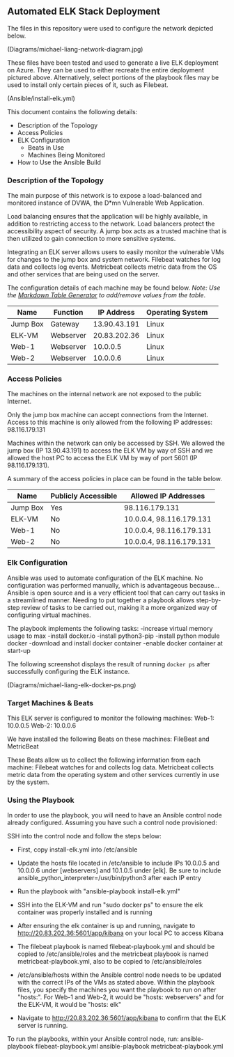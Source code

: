 ## Automated ELK Stack Deployment

The files in this repository were used to configure the network depicted below.

(Diagrams/michael-liang-network-diagram.jpg)

These files have been tested and used to generate a live ELK deployment on Azure. They can be used to either recreate the entire deployment pictured above. Alternatively, select portions of the playbook files may be used to install only certain pieces of it, such as Filebeat.

  (Ansible/install-elk.yml)

This document contains the following details:
- Description of the Topology
- Access Policies
- ELK Configuration
  - Beats in Use
  - Machines Being Monitored
- How to Use the Ansible Build


### Description of the Topology

The main purpose of this network is to expose a load-balanced and monitored instance of DVWA, the D*mn Vulnerable Web Application.

Load balancing ensures that the application will be highly available, in addition to restricting access to the network.
Load balancers protect the accessibility aspect of security. A jump box acts as a trusted machine that is then utilized to gain connection to more sensitive systems. 

Integrating an ELK server allows users to easily monitor the vulnerable VMs for changes to the jump box and system network.
Filebeat watches for log data and collects log events. 
Metricbeat collects metric data from the OS and other services that are being used on the server. 

The configuration details of each machine may be found below.
_Note: Use the [Markdown Table Generator](http://www.tablesgenerator.com/markdown_tables) to add/remove values from the table_.

| Name     | Function  | IP Address   | Operating System |   |
|----------|-----------|--------------|------------------|---|
| Jump Box | Gateway   | 13.90.43.191 | Linux            |   |
| ELK-VM   | Webserver | 20.83.202.36 | Linux            |   |
| Web-1    | Webserver | 10.0.0.5     | Linux            |   |
| Web-2    | Webserver | 10.0.0.6     | Linux            |   |

### Access Policies

The machines on the internal network are not exposed to the public Internet. 

Only the jump box machine can accept connections from the Internet. Access to this machine is only allowed from the following IP addresses:
98.116.179.131

Machines within the network can only be accessed by SSH.
We allowed the jump box (IP 13.90.43.191) to access the ELK VM by way of SSH and we allowed the host PC to access the ELK VM by way of port 5601 (IP 98.116.179.131).

A summary of the access policies in place can be found in the table below.

| Name     | Publicly Accessible | Allowed IP Addresses     |
|----------|---------------------|--------------------------|
| Jump Box | Yes                 | 98.116.179.131           |
| ELK-VM   | No                  | 10.0.0.4, 98.116.179.131 |
| Web-1    | No                  | 10.0.0.4, 98.116.179.131 |
| Web-2    | No                  | 10.0.0.4, 98.116.179.131 |

### Elk Configuration

Ansible was used to automate configuration of the ELK machine. No configuration was performed manually, which is advantageous because...
Ansible is open source and is a very efficient tool that can carry out tasks in a streamlined manner. Needing to put together a playbook allows step-by-step review of tasks to be carried out, making it a more organized way of configuring virtual machines.

The playbook implements the following tasks:
-increase virtual memory usage to max
-install docker.io
-install python3-pip
-install python module docker
-download and install docker container
-enable docker container at start-up

The following screenshot displays the result of running `docker ps` after successfully configuring the ELK instance.

(Diagrams/michael-liang-elk-docker-ps.png)

### Target Machines & Beats
This ELK server is configured to monitor the following machines:
Web-1: 10.0.0.5
Web-2: 10.0.0.6

We have installed the following Beats on these machines:
FileBeat and MetricBeat

These Beats allow us to collect the following information from each machine:
Filebeat watches for and collects log data. Metricbeat collects metric data from the operating system and other services currently in use by the system.

### Using the Playbook
In order to use the playbook, you will need to have an Ansible control node already configured. Assuming you have such a control node provisioned: 

SSH into the control node and follow the steps below:
- First, copy install-elk.yml into /etc/ansible
- Update the hosts file located in /etc/ansible to include IPs 10.0.0.5 and 10.0.0.6 under [webservers] and 10.1.0.5 under [elk]. Be sure to include ansible_python_interpreter=/usr/bin/python3 after each IP entry
- Run the playbook with "ansible-playbook install-elk.yml"
- SSH into the ELK-VM and run "sudo docker ps" to ensure the elk container was properly installed and is running
- After ensuring the elk container is up and running, navigate to http://20.83.202.36:5601/app/kibana on your local PC to access Kibana

- The filebeat playbook is named filebeat-playbook.yml and should be copied to /etc/ansible/roles and the metricbeat playbook is named metricbeat-playbook.yml, also to be copied to /etc/ansible/roles
- /etc/ansible/hosts within the Ansible control node needs to be updated with the correct IPs of the VMs as stated above. Within the playbook files, you specify the machines you want the playbook to run on after "hosts:". For Web-1 and Web-2, it would be "hosts: webservers" and for the ELK-VM, it would be "hosts: elk"
- Navigate to http://20.83.202.36:5601/app/kibana to confirm that the ELK server is running.

To run the playbooks, within your Ansible control node, run:
ansible-playbook filebeat-playbook.yml
ansible-playbook metricbeat-playbook.yml